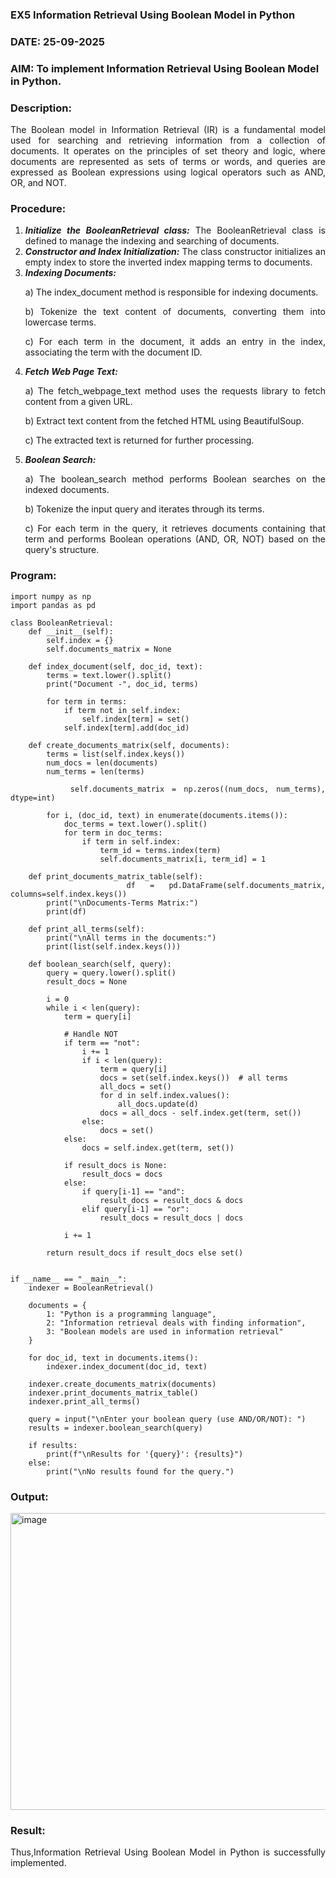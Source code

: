 ### EX5 Information Retrieval Using Boolean Model in Python
### DATE: 25-09-2025
### AIM: To implement Information Retrieval Using Boolean Model in Python.
### Description:
<div align = "justify">
The Boolean model in Information Retrieval (IR) is a fundamental model used for searching and retrieving information from a collection of documents. It operates on the principles of set theory and logic, where documents are represented as sets of terms or words, and queries are expressed as Boolean expressions using logical operators such as AND, OR, and NOT.
  
### Procedure:
1. ***Initialize the BooleanRetrieval class:*** The BooleanRetrieval class is defined to manage the indexing and searching of documents.
2. ***Constructor and Index Initialization:*** The class constructor initializes an empty index to store the inverted index mapping terms to documents.
3. ***Indexing Documents:***
    <p> a) The index_document method is responsible for indexing documents.
    <p> b) Tokenize the text content of documents, converting them into lowercase terms.
    <p> c) For each term in the document, it adds an entry in the index, associating the term with the document ID. </p>
4. ***Fetch Web Page Text:***
    <p>a) The fetch_webpage_text method uses the requests library to fetch content from a given URL.
    <p>b) Extract text content from the fetched HTML using BeautifulSoup.
    <p>c) The extracted text is returned for further processing.
5. ***Boolean Search:***
    <p>a) The boolean_search method performs Boolean searches on the indexed documents.
    <p>b) Tokenize the input query and iterates through its terms.
    <p>c) For each term in the query, it retrieves documents containing that term and performs Boolean operations (AND, OR, NOT) based on the query's structure.

### Program:
```
import numpy as np
import pandas as pd

class BooleanRetrieval:
    def __init__(self):
        self.index = {}
        self.documents_matrix = None

    def index_document(self, doc_id, text):
        terms = text.lower().split()
        print("Document -", doc_id, terms)

        for term in terms:
            if term not in self.index:
                self.index[term] = set()
            self.index[term].add(doc_id)

    def create_documents_matrix(self, documents):
        terms = list(self.index.keys())
        num_docs = len(documents)
        num_terms = len(terms)

        self.documents_matrix = np.zeros((num_docs, num_terms), dtype=int)

        for i, (doc_id, text) in enumerate(documents.items()):
            doc_terms = text.lower().split()
            for term in doc_terms:
                if term in self.index:
                    term_id = terms.index(term)
                    self.documents_matrix[i, term_id] = 1

    def print_documents_matrix_table(self):
        df = pd.DataFrame(self.documents_matrix, columns=self.index.keys())
        print("\nDocuments-Terms Matrix:")
        print(df)

    def print_all_terms(self):
        print("\nAll terms in the documents:")
        print(list(self.index.keys()))

    def boolean_search(self, query):
        query = query.lower().split()
        result_docs = None

        i = 0
        while i < len(query):
            term = query[i]

            # Handle NOT
            if term == "not":
                i += 1
                if i < len(query):
                    term = query[i]
                    docs = set(self.index.keys())  # all terms
                    all_docs = set()
                    for d in self.index.values():
                        all_docs.update(d)
                    docs = all_docs - self.index.get(term, set())
                else:
                    docs = set()
            else:
                docs = self.index.get(term, set())

            if result_docs is None:
                result_docs = docs
            else:
                if query[i-1] == "and":
                    result_docs = result_docs & docs
                elif query[i-1] == "or":
                    result_docs = result_docs | docs

            i += 1

        return result_docs if result_docs else set()


if __name__ == "__main__":
    indexer = BooleanRetrieval()

    documents = {
        1: "Python is a programming language",
        2: "Information retrieval deals with finding information",
        3: "Boolean models are used in information retrieval"
    }

    for doc_id, text in documents.items():
        indexer.index_document(doc_id, text) 

    indexer.create_documents_matrix(documents)
    indexer.print_documents_matrix_table()
    indexer.print_all_terms()

    query = input("\nEnter your boolean query (use AND/OR/NOT): ")
    results = indexer.boolean_search(query)

    if results:
        print(f"\nResults for '{query}': {results}")
    else:
        print("\nNo results found for the query.")

```

### Output:
<img width="1471" height="475" alt="image" src="https://github.com/user-attachments/assets/a797ab03-a56d-45d4-8532-0d745a0ed214" />


### Result:
Thus,Information Retrieval Using Boolean Model in Python is successfully implemented.
